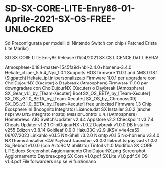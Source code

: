 # SD-SX-CORE-LITE-Enry86-01-Aprile-2021-SX-OS-FREE-UNLOCKED
Sd Preconfigurata per modelli di Nintendo Switch con chip (iPatched Erista Lite Mariko)

SD SX CORE LITE Enry86 Release 01/04/2021 SX OS LICENCE.DAT LIBERA!

Atmosphere-0.18.1-master-1545fa9d+hbl-2.4.0+hbmenu-3.4.0
Hekate_ctcaer_5.5.4_Nyx_1.0.1
Supports HOS firmware 11.0.1 and AMS 0.18.1 (Sigpatch)
Hekate_ipl.ini personalizzato
Firmware 11.0.1 per upgradare con ChoiDujourNX (Xecuter) o Daybreak (Atmosphere)
Firmware 11.0.0 per downgradare con ChoiDujourNX (Xecuter) o Daybreak (Atmosphere)
SX_Gear_v1.1_by_[Team-Xecuter]
Boot SX_OS_BETA_by_[Team-Xecuter]
SX_OS_v3.1.0_BETA_by_[Team-Xecuter]
SX_OS_by_[Chronoss09]
SX_OS_v3.1.0_BETA_by_[Team-Xecuter] free unlocked
Firmware 1.3 Chip                                                                                                                                                                              Exosphere.ini (Incognito Integrato)
Licence.dat
SX Installer 3.0.2 (anche nsp)
90 DNS Integrato (hosts)
MissionControl 0.4.1 (Atmosphere)
Homebrews:
AIO Switch Updater v2.4.4
Appstore v2.2
Checkpoint v3.7.4
Cheats Updater v1.2.1
ChoiDujourNX v1.0.2
Daybreak v1.0.0
DB Installer v255
Edizon v3.8.14
Goldleaf 0.9.0
Haku33C v2.9
JKSV v4e4ca56 06/07/2020
Linkahlo v0.1.5
NX-Shell v3.2.0
Nxmtp v0.1.5
Nx-hbmenu v3.4.0
NXThemesInstaller v2.6
Payload_Launcher v3.0.0
Reboot to payload v1.0.0
Sx_Reboot v1.0.0 (con AutoRCM abilitato)
Tinfoil v11.0
Modifica SX CORE LITE.docx
Screenshot Aggiornamento ChoiDujourNX.png
Screenshot Aggiornamento Daybreak.png
SX Core v1.0.pdf
SX Lite v1.0.pdf
SX OS v1.3.pdf
File forwarders nsp se vi funzionano
